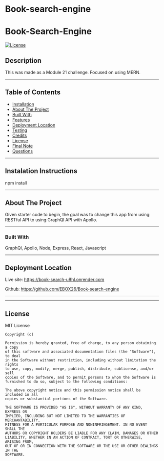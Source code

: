 # Book-search-engine

# Book-Search-Engine
<!-- Title  -->
[![License](https://img.shields.io/badge/license-MIT-blue.svg)](https://opensource.org/licenses/MIT)
<!-- Title  -->

## Description
This was made as a Module 21 challenge. Focused on using MERN.

---

## Table of Contents

<!-- Table of Contents -->

- [Installation](#installation)
- [About The Project](#about_project)
- [Built With](#built_with)
- [Features](#features)
- [Deployment Location](#deployment_location)
- [Testing](#testing)
- [Credits](#credits)
- [License](#license)
- [Final Note](#final_note)
- [Questions](#questions)

---

## Instalation Instructions <a id="installation"></a>
npm install

---

## About The Project <a id="about_project"></a>
<!-- About the Project -->
Given starter code to begin, the goal was to change this app from using RESTful API to using GraphQl API with Apollo.

---

### Built With <a id="built_with"></a>
<!-- Built With -->
GraphQl, Apollo, Node, Express, React, Javascript

---

## Deployment Location <a id="deployment_location"></a>

<!-- Deployment Location -->
Live site: https://book-search-u8hl.onrender.com

Github: https://github.com/EBOX26/Book-search-engine

<!-- screen shot example of project -->
<!-- ![Page on start up](assets/Images/screen-shot1.JPG) -->

---
---

## License <a id="license"></a>
MIT License

    Copyright (c)  
    
    Permission is hereby granted, free of charge, to any person obtaining a copy
    of this software and associated documentation files (the "Software"), to deal
    in the Software without restriction, including without limitation the rights
    to use, copy, modify, merge, publish, distribute, sublicense, and/or sell
    copies of the Software, and to permit persons to whom the Software is
    furnished to do so, subject to the following conditions:
    
    The above copyright notice and this permission notice shall be included in all
    copies or substantial portions of the Software.
    
    THE SOFTWARE IS PROVIDED "AS IS", WITHOUT WARRANTY OF ANY KIND, EXPRESS OR
    IMPLIED, INCLUDING BUT NOT LIMITED TO THE WARRANTIES OF MERCHANTABILITY,
    FITNESS FOR A PARTICULAR PURPOSE AND NONINFRINGEMENT. IN NO EVENT SHALL THE
    AUTHORS OR COPYRIGHT HOLDERS BE LIABLE FOR ANY CLAIM, DAMAGES OR OTHER
    LIABILITY, WHETHER IN AN ACTION OF CONTRACT, TORT OR OTHERWISE, ARISING FROM,
    OUT OF OR IN CONNECTION WITH THE SOFTWARE OR THE USE OR OTHER DEALINGS IN THE
    SOFTWARE.
